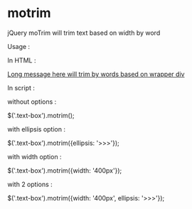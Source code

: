 # motrim
jQuery moTrim will trim text based on width by word

Usage :

In HTML :

<div class="wrapper" style="width:400px">
  <div class="text-box">
    <a href="http://this.is.the.link">Long message here will trim by words based on wrapper div</a>
  </div>
</div>

In script :

without options :

$('.text-box').motrim();

with ellipsis option :

$('.text-box').motrim({ellipsis: '>>>'});

with width option :

$('.text-box').motrim({width: '400px'});

with 2 options :

$('.text-box').motrim({width: '400px', ellipsis: '>>>'});
